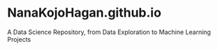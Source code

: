 # NanaKojoHagan.github.io
A Data Science Repository, from Data Exploration to Machine Learning Projects
